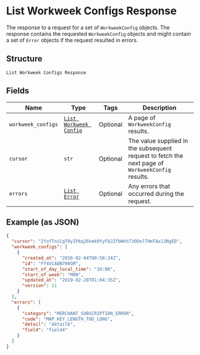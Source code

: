 
# List Workweek Configs Response

The response to a request for a set of `WorkweekConfig` objects. The response contains
the requested `WorkweekConfig` objects and might contain a set of `Error` objects if
the request resulted in errors.

## Structure

`List Workweek Configs Response`

## Fields

| Name | Type | Tags | Description |
|  --- | --- | --- | --- |
| `workweek_configs` | [`List Workweek Config`](../../doc/models/workweek-config.md) | Optional | A page of `WorkweekConfig` results. |
| `cursor` | `str` | Optional | The value supplied in the subsequent request to fetch the next page of<br>`WorkweekConfig` results. |
| `errors` | [`List Error`](../../doc/models/error.md) | Optional | Any errors that occurred during the request. |

## Example (as JSON)

```json
{
  "cursor": "2fofTniCgT0yIPAq26kmk0YyFQJZfbWkh73OOnlTHmTAx13NgED",
  "workweek_configs": [
    {
      "created_at": "2016-02-04T00:58:24Z",
      "id": "FY4VCAQN700GM",
      "start_of_day_local_time": "10:00",
      "start_of_week": "MON",
      "updated_at": "2019-02-28T01:04:35Z",
      "version": 11
    }
  ],
  "errors": [
    {
      "category": "MERCHANT_SUBSCRIPTION_ERROR",
      "code": "MAP_KEY_LENGTH_TOO_LONG",
      "detail": "detail6",
      "field": "field4"
    }
  ]
}
```

